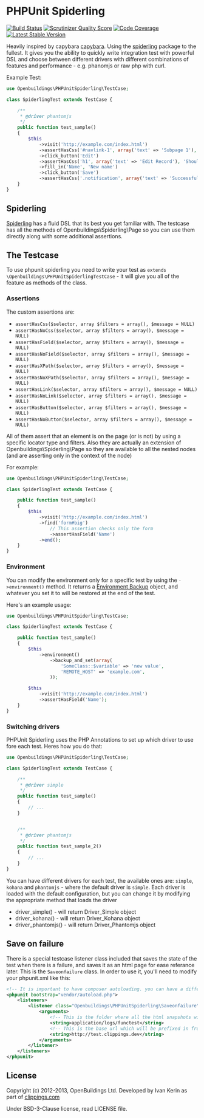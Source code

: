 # PHPUnit Spiderling

[![Build Status](https://travis-ci.org/OpenBuildings/phpunit-spiderling.png?branch=master)](https://travis-ci.org/OpenBuildings/phpunit-spiderling)
[![Scrutinizer Quality Score](https://scrutinizer-ci.com/g/OpenBuildings/phpunit-spiderling/badges/quality-score.png?s=9a1986ae84df9ddd029a3ad41d9030d4f4263453)](https://scrutinizer-ci.com/g/OpenBuildings/phpunit-spiderling/)
[![Code Coverage](https://scrutinizer-ci.com/g/OpenBuildings/phpunit-spiderling/badges/coverage.png?s=37d447d31d3dc3b4129e6e7c79a33c192f71c322)](https://scrutinizer-ci.com/g/OpenBuildings/phpunit-spiderling/)
[![Latest Stable Version](https://poser.pugx.org/openbuildings/phpunit-spiderling/v/stable.png)](https://packagist.org/packages/openbuildings/phpunit-spiderling)

Heavily inspired by capybara [capybara](https://github.com/jnicklas/capybara). Using the [spiderling](https://github.com/OpenBuildings/spiderling) package to the fullest. It gives you the ability to quickly write integration test with powerful DSL and choose between different drivers with different combinations of features and performance - e.g.  phanomjs or raw php with curl.

Example Test:

```php
use Openbuildings\PHPUnitSpiderling\TestCase;

class SpiderlingTest extends TestCase {

	/**
	 * @driver phantomjs
	 */
	public function test_sample()
	{
		$this
			->visit('http://example.com/index.html')
			->assertHasCss('#navlink-1', array('text' => 'Subpage 1'), 'Should have a navigation link')
			->click_button('Edit')
			->assertHasCss('h1', array('text' => 'Edit Record'), 'Should be on the edit page of a record')
			->fill_in('Name', 'New name')
			->click_button('Save')
			->assertHasCss('.notification', array('text' => 'Successfull edit'), 'Should have successfully performed the edit');
	}
}
```

## Spiderling

[Spiderling](https://github.com/OpenBuildings/spiderling) has a fluid DSL that its best you get familiar with. The testcase has all the methods of Openbuildings\Spiderling\Page so you can use them directly along with some additional assertions.

## The Testcase

To use phpunit spiderling you need to write your test as `extends \Openbuildings\PHPUnitSpiderlingTestCase` - it will give you all of the feature as methods of the class.

### Assertions

The custom assertions are:

- ``assertHasCss($selector, array $filters = array(), $message = NULL)``
- ``assertHasNoCss($selector, array $filters = array(), $message = NULL)``
- ``assertHasField($selector, array $filters = array(), $message = NULL)``
- ``assertHasNoField($selector, array $filters = array(), $message = NULL)``
- ``assertHasXPath($selector, array $filters = array(), $message = NULL)``
- ``assertHasNoXPath($selector, array $filters = array(), $message = NULL)``
- ``assertHasLink($selector, array $filters = array(), $message = NULL)``
- ``assertHasNoLink($selector, array $filters = array(), $message = NULL)``
- ``assertHasButton($selector, array $filters = array(), $message = NULL)``
- ``assertHasNoButton($selector, array $filters = array(), $message = NULL)``

All of them assert that an element is on the page (or is not) by using a specific locator type and filters. Also they are actually an extension of Openbuildings\Spiderling\Page so they are available to all the nested nodes (and are asserting only in the context of the node)

For example:

```php
use Openbuildings\PHPUnitSpiderling\TestCase;

class SpiderlingTest extends TestCase {

	public function test_sample()
	{
		$this
			->visit('http://example.com/index.html')
			->find('form#big')
				// This assertion checks only the form
				->assertHasField('Name')
			->end();
	}
}
```

### Environment

You can modify the environment only for a specific test by using the ``->environment()`` method. It returns a [Environment Backup](https://github.com/OpenBuildings/environment-backup) object, and whatever you set it to will be restored at the end of the test.

Here's an example usage:

```php
use Openbuildings\PHPUnitSpiderling\TestCase;

class SpiderlingTest extends TestCase {

	public function test_sample()
	{
		$this
			->environment()
				->backup_and_set(array(
					'SomeClass::$variable' => 'new value',
					'REMOTE_HOST' => 'example.com',
				));

		$this
			->visit('http://example.com/index.html')
			->assertHasField('Name');
	}
}
```

### Switching drivers

PHPUnit Spiderling uses the PHP Annotations to set up which driver to use fore each test. Heres how you do that:

```php
use Openbuildings\PHPUnitSpiderling\TestCase;

class SpiderlingTest extends TestCase {

	/**
	 * @driver simple
	 */
	public function test_sample()
	{
		// ...
	}


	/**
	 * @driver phantomjs
	 */
	public function test_sample_2()
	{
		// ...
	}
}
```

You can have different drivers for each test, the available ones are: ``simple``, ``kohana`` and ``phantomjs`` - where the default driver is ``simple``. Each driver is loaded with the default configuration, but you can change it by modifying the appropriate method that loads the driver

- driver_simple() - will return Driver_Simple object
- driver_kohana() - will return Driver_Kohana object
- driver_phantomjs() - will return Driver_Phantomjs object

## Save on failure

There is a special testcase listener class included that saves the state of the test when there is a failure, and saves it as an html page for ease referance later. This is the ``Saveonfailure`` class. In order to use it, you'll need to modify your phpunit.xml like this:

```xml
<!-- It is important to have composer autoloading. you can have a different bootstrap file, but this is the standard and easiest way to handle it. -->
<phpunit bootstrap="vendor/autoload.php">
	<listeners>
		<listener class="Openbuildings\PHPUnitSpiderling\Saveonfailure" file="vendor/openbuildings/phpunit-spiderling/src/Openbuildings/PHPUnitSpiderling/Saveonfailure.php">
			<arguments>
				<!-- This is the folder where all the html snapshots will be placed -->
				<string>application/logs/functest</string>
				<!-- This is the base url which will be prefixed in fron of all relative assets, so that the page is loaded properly. Optional -->
				<string>http://test.clippings.dev</string>
			</arguments>
		</listener>
	</listeners>
</phpunit>
```

## License

Copyright (c) 2012-2013, OpenBuildings Ltd. Developed by Ivan Kerin as part of [clippings.com](http://clippings.com)

Under BSD-3-Clause license, read LICENSE file.
